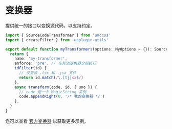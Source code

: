 # 变换器

提供统一的接口以变换源代码，以支持约定。

```ts [my-transformer.ts]
import { SourceCodeTransformer } from 'unocss'
import { createFilter } from 'unplugin-utils'

export default function myTransformers(options: MyOptions = {}): SourceCodeTransformer {
  return {
    name: 'my-transformer',
    enforce: 'pre', // 在其他变换器之前执行
    idFilter(id) {
      // 仅变换 .tsx 和 .jsx 文件
      return id.match(/\.[tj]sx$/)
    },
    async transform(code, id, { uno }) {
      // code 是一个 MagicString 实例
      code.appendRight(0, '/* 我的变换器 */')
    },
  }
}
```

您可以查看 [官方变换器](/presets/#transformers) 以获取更多示例。
